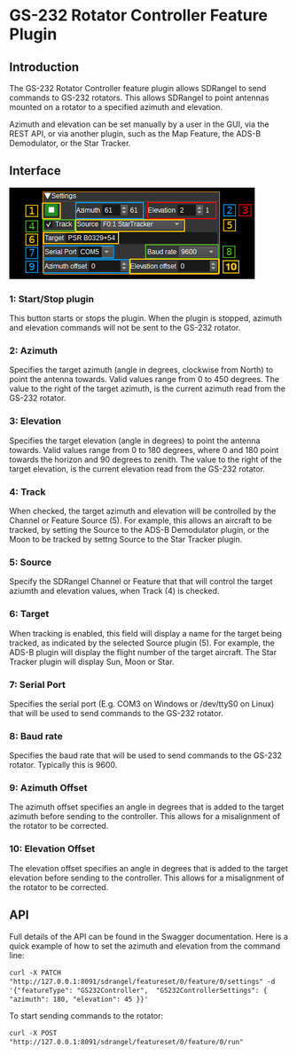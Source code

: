 <h1>GS-232 Rotator Controller Feature Plugin</h1>

<h2>Introduction</h2>

The GS-232 Rotator Controller feature plugin allows SDRangel to send commands to GS-232 rotators. This allows SDRangel to point antennas mounted on a rotator to a specified azimuth and elevation.

Azimuth and elevation can be set manually by a user in the GUI, via the REST API, or via another plugin, such as the Map Feature, the ADS-B Demodulator, or the Star Tracker.

<h2>Interface</h2>

![GS232 Rotator Controller feature plugin GUI](../../../doc/img/GS232Controller_plugin.png)

<h3>1: Start/Stop plugin</h3>

This button starts or stops the plugin. When the plugin is stopped, azimuth and elevation commands will not be sent to the GS-232 rotator.

<h3>2: Azimuth</h3>

Specifies the target azimuth (angle in degrees, clockwise from North) to point the antenna towards. Valid values range from 0 to 450 degrees.
The value to the right of the target azimuth, is the current azimuth read from the GS-232 rotator.

<h3>3: Elevation</h3>

Specifies the target elevation (angle in degrees) to point the antenna towards. Valid values range from 0 to 180 degrees, where 0 and 180 point towards the horizon and 90 degrees to zenith.
The value to the right of the target elevation, is the current elevation read from the GS-232 rotator.

<h3>4: Track</h3>

When checked, the target azimuth and elevation will be controlled by the Channel or Feature Source (5).
For example, this allows an aircraft to be tracked, by setting the Source to the ADS-B Demodulator plugin, or the Moon to be tracked by settng Source to the Star Tracker plugin.

<h3>5: Source</h3>

Specify the SDRangel Channel or Feature that that will control the target aziumth and elevation values, when Track (4) is checked.

<h3>6: Target</h3>

When tracking is enabled, this field will display a name for the target being tracked, as indicated by the selected Source plugin (5).
For example, the ADS-B plugin will display the flight number of the target aircraft. The Star Tracker plugin will display Sun, Moon or Star.

<h3>7: Serial Port</h3>

Specifies the serial port (E.g. COM3 on Windows or /dev/ttyS0 on Linux) that will be used to send commands to the GS-232 rotator.

<h3>8: Baud rate</h3>

Specifies the baud rate that will be used to send commands to the GS-232 rotator. Typically this is 9600.

<h3>9: Azimuth Offset</h3>

The azimuth offset specifies an angle in degrees that is added to the target azimuth before sending to the controller. This allows for a misalignment of the rotator to be corrected.

<h3>10: Elevation Offset</h3>

The elevation offset specifies an angle in degrees that is added to the target elevation before sending to the controller. This allows for a misalignment of the rotator to be corrected.

<h2>API</h2>

Full details of the API can be found in the Swagger documentation. Here is a quick example of how to set the azimuth and elevation from the command line:

    curl -X PATCH "http://127.0.0.1:8091/sdrangel/featureset/0/feature/0/settings" -d '{"featureType": "GS232Controller",  "GS232ControllerSettings": { "azimuth": 180, "elevation": 45 }}'

To start sending commands to the rotator:

    curl -X POST "http://127.0.0.1:8091/sdrangel/featureset/0/feature/0/run"
